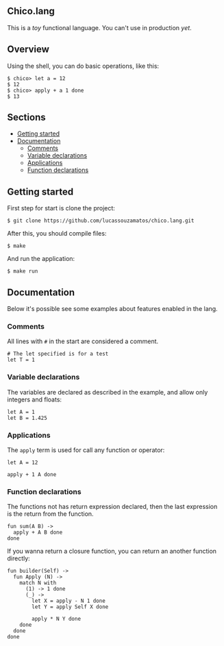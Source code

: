 ## Chico.lang

This is a _toy_ functional language. You can't use in production _yet_.

## Overview
Using the shell, you can do basic operations, like this:

```
$ chico> let a = 12
$ 12
$ chico> apply + a 1 done
$ 13
```

## Sections
- [Getting started](#getting-started)
- [Documentation](#documentation)
  - [Comments](#comments)
  - [Variable declarations](#variable-declarations)
  - [Applications](#applications)
  - [Function declarations](#function-declarations)

## Getting started

First step for start is clone the project:

```
$ git clone https://github.com/lucassouzamatos/chico.lang.git
```

After this, you should compile files:

```
$ make
```

And run the application:

```
$ make run
```

## Documentation

Below it's possible see some examples about features enabled in the lang.

### Comments

All lines with `#` in the start are considered a comment.

```
# The let specified is for a test
let T = 1
```

### Variable declarations

The variables are declared as described in the example, and allow only integers and floats:

```
let A = 1
let B = 1.425
```

### Applications

The `apply` term is used for call any function or operator:

```
let A = 12

apply + 1 A done
```

### Function declarations

The functions not has return expression declared, then the last expression is the return from the function.

```
fun sum(A B) ->
  apply + A B done
done
```

If you wanna return a closure function, you can return an another function directly:

```
fun builder(Self) ->
  fun Apply (N) ->
    match N with
      (1) -> 1 done
      (_) -> 
        let X = apply - N 1 done
        let Y = apply Self X done

        apply * N Y done
    done
  done
done
```